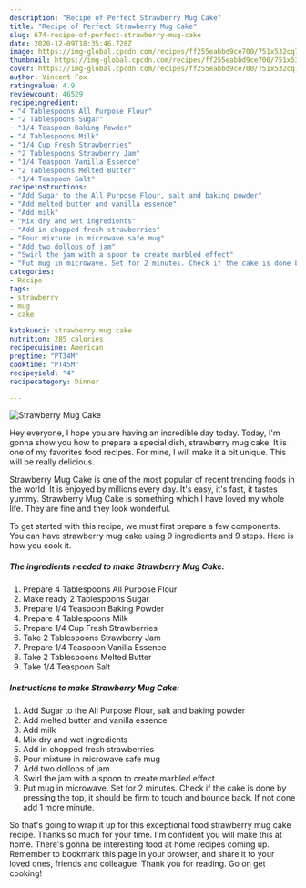 ```yaml
---
description: "Recipe of Perfect Strawberry Mug Cake"
title: "Recipe of Perfect Strawberry Mug Cake"
slug: 674-recipe-of-perfect-strawberry-mug-cake
date: 2020-12-09T18:35:46.728Z
image: https://img-global.cpcdn.com/recipes/ff255eabbd9ce700/751x532cq70/strawberry-mug-cake-recipe-main-photo.jpg
thumbnail: https://img-global.cpcdn.com/recipes/ff255eabbd9ce700/751x532cq70/strawberry-mug-cake-recipe-main-photo.jpg
cover: https://img-global.cpcdn.com/recipes/ff255eabbd9ce700/751x532cq70/strawberry-mug-cake-recipe-main-photo.jpg
author: Vincent Fox
ratingvalue: 4.9
reviewcount: 46529
recipeingredient:
- "4 Tablespoons All Purpose Flour"
- "2 Tablespoons Sugar"
- "1/4 Teaspoon Baking Powder"
- "4 Tablespoons Milk"
- "1/4 Cup Fresh Strawberries"
- "2 Tablespoons Strawberry Jam"
- "1/4 Teaspoon Vanilla Essence"
- "2 Tablespoons Melted Butter"
- "1/4 Teaspoon Salt"
recipeinstructions:
- "Add Sugar to the All Purpose Flour, salt and baking powder"
- "Add melted butter and vanilla essence"
- "Add milk"
- "Mix dry and wet ingredients"
- "Add in chopped fresh strawberries"
- "Pour mixture in microwave safe mug"
- "Add two dollops of jam"
- "Swirl the jam with a spoon to create marbled effect"
- "Put mug in microwave. Set for 2 minutes. Check if the cake is done by pressing the top, it should be firm to touch and bounce back. If not done add 1 more minute."
categories:
- Recipe
tags:
- strawberry
- mug
- cake

katakunci: strawberry mug cake 
nutrition: 285 calories
recipecuisine: American
preptime: "PT34M"
cooktime: "PT45M"
recipeyield: "4"
recipecategory: Dinner

---
```



![Strawberry Mug Cake](https://img-global.cpcdn.com/recipes/ff255eabbd9ce700/751x532cq70/strawberry-mug-cake-recipe-main-photo.jpg)

Hey everyone, I hope you are having an incredible day today. Today, I'm gonna show you how to prepare a special dish, strawberry mug cake. It is one of my favorites food recipes. For mine, I will make it a bit unique. This will be really delicious.

Strawberry Mug Cake is one of the most popular of recent trending foods in the world. It is enjoyed by millions every day. It's easy, it's fast, it tastes yummy. Strawberry Mug Cake is something which I have loved my whole life. They are fine and they look wonderful.




To get started with this recipe, we must first prepare a few components. You can have strawberry mug cake using 9 ingredients and 9 steps. Here is how you cook it.

<!--inarticleads1-->

##### The ingredients needed to make Strawberry Mug Cake:

1. Prepare 4 Tablespoons All Purpose Flour
1. Make ready 2 Tablespoons Sugar
1. Prepare 1/4 Teaspoon Baking Powder
1. Prepare 4 Tablespoons Milk
1. Prepare 1/4 Cup Fresh Strawberries
1. Take 2 Tablespoons Strawberry Jam
1. Prepare 1/4 Teaspoon Vanilla Essence
1. Take 2 Tablespoons Melted Butter
1. Take 1/4 Teaspoon Salt




<!--inarticleads2-->

##### Instructions to make Strawberry Mug Cake:

1. Add Sugar to the All Purpose Flour, salt and baking powder
1. Add melted butter and vanilla essence
1. Add milk
1. Mix dry and wet ingredients
1. Add in chopped fresh strawberries
1. Pour mixture in microwave safe mug
1. Add two dollops of jam
1. Swirl the jam with a spoon to create marbled effect
1. Put mug in microwave. Set for 2 minutes. Check if the cake is done by pressing the top, it should be firm to touch and bounce back. If not done add 1 more minute.




So that's going to wrap it up for this exceptional food strawberry mug cake recipe. Thanks so much for your time. I'm confident you will make this at home. There's gonna be interesting food at home recipes coming up. Remember to bookmark this page in your browser, and share it to your loved ones, friends and colleague. Thank you for reading. Go on get cooking!
